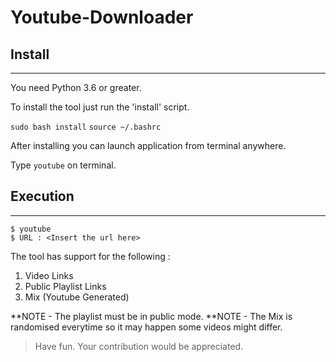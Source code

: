 # Youtube-Downloader

## Install
------------

You need Python 3.6 or greater.

To install the tool just run the 'install' script.

`sudo bash install`
`source ~/.bashrc`

After installing you can launch application from terminal anywhere.

Type `youtube` on terminal.


## Execution
------------

    $ youtube
    $ URL : <Insert the url here>

The tool has support for the following :
1. Video Links
2. Public Playlist Links
3. Mix (Youtube Generated)

**NOTE  - The playlist must be in public mode.
**NOTE  - The Mix is randomised everytime so it may happen some videos might differ.

>Have fun. Your contribution would be appreciated.
